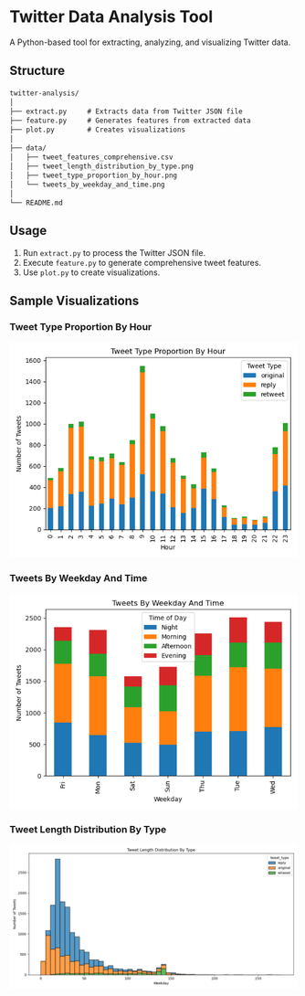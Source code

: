 # Twitter Data Analysis Tool

A Python-based tool for extracting, analyzing, and visualizing Twitter data.

## Structure

```
twitter-analysis/
│
├── extract.py     # Extracts data from Twitter JSON file
├── feature.py     # Generates features from extracted data
├── plot.py        # Creates visualizations
│
├── data/
│   ├── tweet_features_comprehensive.csv
│   ├── tweet_length_distribution_by_type.png
│   ├── tweet_type_proportion_by_hour.png
│   └── tweets_by_weekday_and_time.png
│
└── README.md
```

## Usage

1. Run `extract.py` to process the Twitter JSON file.
2. Execute `feature.py` to generate comprehensive tweet features.
3. Use `plot.py` to create visualizations.

## Sample Visualizations

### Tweet Type Proportion By Hour
![Tweet Type Proportion By Hour](/tweet_type_proportion_by_hour.png)

### Tweets By Weekday And Time
![Tweets By Weekday And Time](/tweets_by_weekday_and_time.png)

### Tweet Length Distribution By Type
![Tweet Length Distribution By Type](/tweet_length_distribution_by_type.png)

